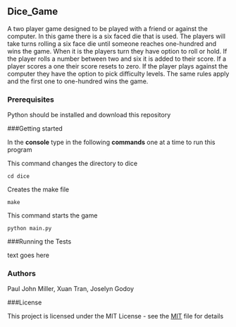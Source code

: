## Dice_Game



A two player game designed to be played with a friend or against the computer. In this game there is a six faced die that is used. The players will take turns rolling a six face die until someone reaches one-hundred and wins the game. When it is the players turn they have option to roll or hold. If the player rolls a number between two and six it is added to their score. If a player scores a one their score resets to zero.  If the player plays against the computer they have the option to pick difficulty levels. The same rules apply and the first one to one-hundred wins the game. 



### Prerequisites

Python should be installed and download this repository 


###Getting started 

In the **console** type in the following 
**commands** one at a time to run this program 


This command changes the directory to dice 

``cd dice ``

Creates the make file 
 
 ``make ``

This command starts the game 

``python main.py``

###Running the Tests 

text goes here 


### Authors 

   Paul John Miller,  Xuan Tran, Joselyn Godoy

###License 

This project is licensed under the MIT License - see the [MIT](https://github.com/JHenrysson/dice_game/blob/joselyn_turn/LICENSE) file for details



